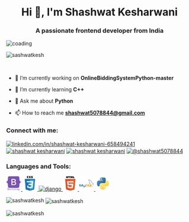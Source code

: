 
<h1 align="center">Hi 👋, I'm Shashwat Kesharwani</h1>
<h3 align="center">A passionate frontend developer from India</h3>
<img aling = "right" alt="coading" width = "400" src="https://i.pinimg.com/originals/9c/18/fd/9c18fda9d8c4cf51e8bb2ac13e02dc93.gif">

<p align="left"> <img src="https://komarev.com/ghpvc/?username=sashwatkesh&label=Profile%20views&color=0e75b6&style=flat" alt="sashwatkesh" /> </p>

<p align="left"> <a href="https://twitter.com/" target="blank"><img src="https://img.shields.io/twitter/follow/?logo=twitter&style=for-the-badge" alt="" /></a> </p>

- 🔭 I’m currently working on **OnlineBiddingSystemPython-master**

- 🌱 I’m currently learning **C++**

- 💬 Ask me about **Python**

- 📫 How to reach me **shashwat5078844@gmail.com**

<h3 align="left">Connect with me:</h3>
<p align="left">
<a href="https://linkedin.com/in/linkedin.com/in/shashwat-kesharwani-658494241" target="blank"><img align="center" src="https://raw.githubusercontent.com/rahuldkjain/github-profile-readme-generator/master/src/images/icons/Social/linked-in-alt.svg" alt="linkedin.com/in/shashwat-kesharwani-658494241" height="30" width="40" /></a>
<a href="https://fb.com/shashwat kesharwani" target="blank"><img align="center" src="https://raw.githubusercontent.com/rahuldkjain/github-profile-readme-generator/master/src/images/icons/Social/facebook.svg" alt="shashwat kesharwani" height="30" width="40" /></a>
<a href="https://instagram.com/shashwat kesharwani" target="blank"><img align="center" src="https://raw.githubusercontent.com/rahuldkjain/github-profile-readme-generator/master/src/images/icons/Social/instagram.svg" alt="shashwat kesharwani" height="30" width="40" /></a>
<a href="https://www.hackerrank.com/@shashwat5078844" target="blank"><img align="center" src="https://raw.githubusercontent.com/rahuldkjain/github-profile-readme-generator/master/src/images/icons/Social/hackerrank.svg" alt="@shashwat5078844" height="30" width="40" /></a>
</p>

<h3 align="left">Languages and Tools:</h3>
<p align="left"> <a href="https://getbootstrap.com" target="_blank" rel="noreferrer"> <img src="https://raw.githubusercontent.com/devicons/devicon/master/icons/bootstrap/bootstrap-plain-wordmark.svg" alt="bootstrap" width="40" height="40"/> </a> <a href="https://www.w3schools.com/css/" target="_blank" rel="noreferrer"> <img src="https://raw.githubusercontent.com/devicons/devicon/master/icons/css3/css3-original-wordmark.svg" alt="css3" width="40" height="40"/> </a> <a href="https://www.djangoproject.com/" target="_blank" rel="noreferrer"> <img src="https://cdn.worldvectorlogo.com/logos/django.svg" alt="django" width="40" height="40"/> </a> <a href="https://www.w3.org/html/" target="_blank" rel="noreferrer"> <img src="https://raw.githubusercontent.com/devicons/devicon/master/icons/html5/html5-original-wordmark.svg" alt="html5" width="40" height="40"/> </a> <a href="https://www.mysql.com/" target="_blank" rel="noreferrer"> <img src="https://raw.githubusercontent.com/devicons/devicon/master/icons/mysql/mysql-original-wordmark.svg" alt="mysql" width="40" height="40"/> </a> <a href="https://www.python.org" target="_blank" rel="noreferrer"> <img src="https://raw.githubusercontent.com/devicons/devicon/master/icons/python/python-original.svg" alt="python" width="40" height="40"/> </a> </p>

<p><img align="left" src="https://github-readme-stats.vercel.app/api/top-langs?username=sashwatkesh&show_icons=true&locale=en&layout=compact" alt="sashwatkesh" /></p>

<p>&nbsp;<img align="center" src="https://github-readme-stats.vercel.app/api?username=sashwatkesh&show_icons=true&locale=en" alt="sashwatkesh" /></p>

<p><img align="center" src="https://github-readme-streak-stats.herokuapp.com/?user=sashwatkesh&" alt="sashwatkesh" /></p>

